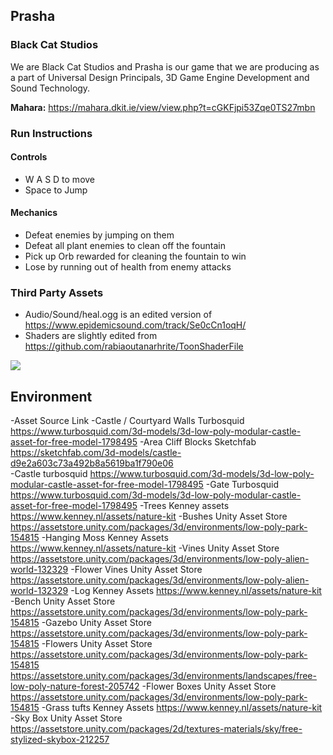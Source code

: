 ## Prasha

### Black Cat Studios

We are Black Cat Studios and Prasha is our game that we are producing as a part of Universal Design Principals, 3D Game Engine Development and Sound Technology.

**Mahara:** https://mahara.dkit.ie/view/view.php?t=cGKFjpi53Zqe0TS27mbn

### Run Instructions

#### Controls

- W A S D to move
- Space to Jump

#### Mechanics

- Defeat enemies by jumping on them
- Defeat all plant enemies to clean off the fountain
- Pick up Orb rewarded for cleaning the fountain to win
- Lose by running out of health from enemy attacks

### Third Party Assets

- Audio/Sound/heal.ogg is an edited version of https://www.epidemicsound.com/track/Se0cCn1oqH/
- Shaders are slightly edited from https://github.com/rabiaoutanarhrite/ToonShaderFile

<img src="https://media.discordapp.net/stickers/1177392903769833572.webp"><br>

## Environment
-Asset 	Source 	Link
-Castle / Courtyard Walls 	 Turbosquid 	 https://www.turbosquid.com/3d-models/3d-low-poly-modular-castle-asset-for-free-model-1798495 
-Area Cliff Blocks 	 Sketchfab 	 https://sketchfab.com/3d-models/castle-d9e2a603c73a492b8a5619ba1f790e06  
-Castle 	 turbosquid 	 https://www.turbosquid.com/3d-models/3d-low-poly-modular-castle-asset-for-free-model-1798495 
-Gate 	 Turbosquid 	  https://www.turbosquid.com/3d-models/3d-low-poly-modular-castle-asset-for-free-model-1798495 
-Trees 	 Kenney assets 	 https://www.kenney.nl/assets/nature-kit 
-Bushes 	Unity Asset Store 	 https://assetstore.unity.com/packages/3d/environments/low-poly-park-154815
-Hanging Moss 	Kenney Assets 	 https://www.kenney.nl/assets/nature-kit 
-Vines 	 Unity Asset Store 	 https://assetstore.unity.com/packages/3d/environments/low-poly-alien-world-132329 
-Flower Vines 	 Unity Asset Store 	 https://assetstore.unity.com/packages/3d/environments/low-poly-alien-world-132329 
-Log 	 Kenney Assets 	 https://www.kenney.nl/assets/nature-kit
-Bench 	 Unity Asset Store 	 https://assetstore.unity.com/packages/3d/environments/low-poly-park-154815
-Gazebo 	 Unity Asset Store 	 https://assetstore.unity.com/packages/3d/environments/low-poly-park-154815
-Flowers 	 Unity Asset Store 	https://assetstore.unity.com/packages/3d/environments/low-poly-park-154815
                              https://assetstore.unity.com/packages/3d/environments/landscapes/free-low-poly-nature-forest-205742
-Flower Boxes 	 Unity Asset Store 	 https://assetstore.unity.com/packages/3d/environments/low-poly-park-154815
-Grass tufts 	 Kenney Assets 	 https://www.kenney.nl/assets/nature-kit 
-Sky Box 	 Unity Asset Store 	https://assetstore.unity.com/packages/2d/textures-materials/sky/free-stylized-skybox-212257

